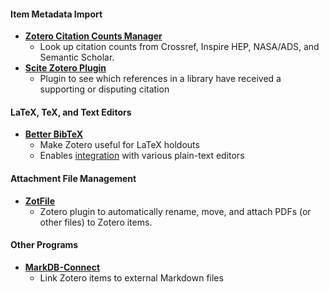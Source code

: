 
#### Item Metadata Import
- **[Zotero Citation Counts Manager](https://github.com/eschnett/zotero-citationcounts "https://github.com/eschnett/zotero-citationcounts")**
	- Look up citation counts from Crossref, Inspire HEP, NASA/ADS, and Semantic Scholar.
- **[Scite Zotero Plugin](https://github.com/scitedotai/scite-zotero-plugin "https://github.com/scitedotai/scite-zotero-plugin")**
    - Plugin to see which references in a library have received a supporting or disputing citation

#### LaTeX, TeX, and Text Editors
- **[Better BibTeX](https://retorque.re/zotero-better-bibtex/ "https://retorque.re/zotero-better-bibtex/")**
	- Make Zotero useful for LaTeX holdouts
	- Enables [integration](https://retorque.re/zotero-better-bibtex/citing/cayw/ "https://retorque.re/zotero-better-bibtex/citing/cayw/") with various plain-text editors

#### Attachment File Management
- **[ZotFile](http://www.zotfile.com/ "http://www.zotfile.com")**
	- Zotero plugin to automatically rename, move, and attach PDFs (or other files) to Zotero items.

#### Other Programs
- **[MarkDB-Connect](https://github.com/daeh/zotero-markdb-connect "https://github.com/daeh/zotero-markdb-connect")**
    - Link Zotero items to external Markdown files

